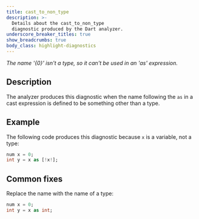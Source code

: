 ```yaml
---
title: cast_to_non_type
description: >-
  Details about the cast_to_non_type
  diagnostic produced by the Dart analyzer.
underscore_breaker_titles: true
show_breadcrumbs: true
body_class: highlight-diagnostics
---
```


_The name '{0}' isn't a type, so it can't be used in an 'as' expression._

## Description

The analyzer produces this diagnostic when the name following the `as` in a
cast expression is defined to be something other than a type.

## Example

The following code produces this diagnostic because `x` is a variable, not
a type:

```dart
num x = 0;
int y = x as [!x!];
```

## Common fixes

Replace the name with the name of a type:

```dart
num x = 0;
int y = x as int;
```
